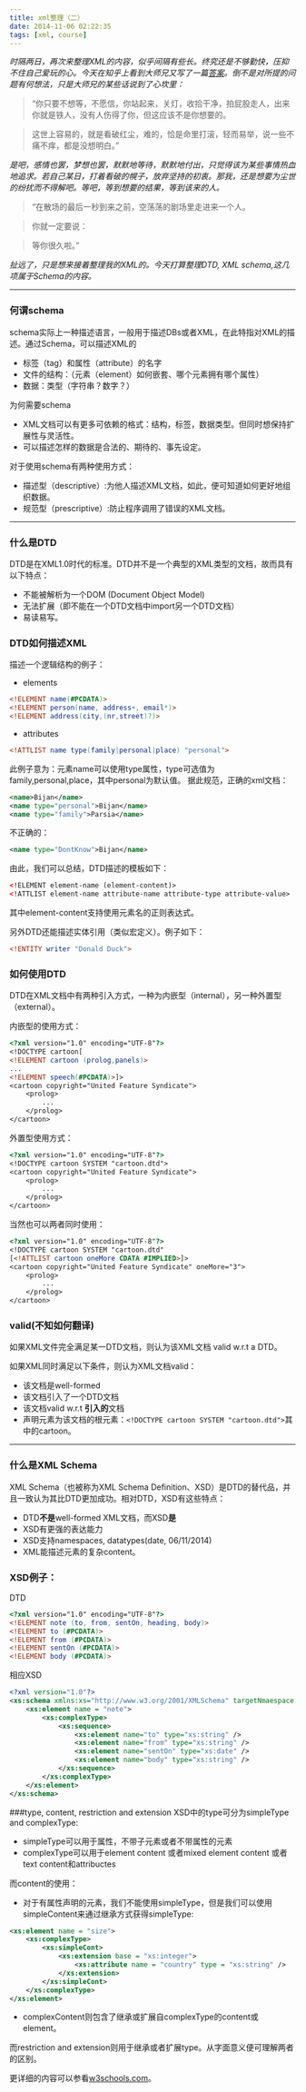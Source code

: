 ```yaml
---
title: xml整理（二）
date: 2014-11-06 02:22:35
tags: [xml, course]
---
```


*时隔两日，再次来整理XML的内容，似乎间隔有些长。终究还是不够勤快，压抑不住自己爱玩的心。今天在知乎上看到大师兄又写了一篇[答案](http://www.zhihu.com/question/26092705/answer/32989919)。倒不是对所提的问题有何想法，只是大师兄的某些话说到了心坎里：*<!--more-->

>“你只要不想等，不愿信，你站起来，关灯，收拾干净，拍屁股走人，出来你就是铁人，没有人伤得了你，但这应该不是你想要的。

>这世上容易的，就是看破红尘，难的，恰是命里打滚，轻而易举，说一些不痛不痒，都是没想明白。”

*是吧，感情也罢，梦想也罢，默默地等待，默默地付出，只觉得该为某些事情热血地追求。若自己某日，打着看破的幌子，放弃坚持的初衷。那我，还是想要为尘世的纷扰而不得解吧。等吧，等到想要的结果，等到该来的人。*
>“在散场的最后一秒到来之前，空荡荡的剧场里走进来一个人。

>你就一定要说：

>等你很久啦。”

*扯远了，只是想来接着整理我的XML的。今天打算整理DTD, XML schema,这几项属于Schema的内容。*

---

### 何谓schema

schema实际上一种描述语言，一般用于描述DBs或者XML，在此特指对XML的描述。通过Schema，可以描述XML的

- 标签（tag）和属性（attribute）的名字
- 文件的结构：（元素（element）如何嵌套、哪个元素拥有哪个属性）
- 数据：类型（字符串？数字？）

为何需要schema

- XML文档可以有更多可依赖的格式：结构，标签，数据类型。但同时想保持扩展性与灵活性。
- 可以描述怎样的数据是合法的、期待的、事先设定。

对于使用schema有两种使用方式：

- 描述型（descriptive）:为他人描述XML文档，如此，便可知道如何更好地组织数据。
- 规范型（prescriptive）:防止程序调用了错误的XML文档。

---

### 什么是DTD

DTD是在XML1.0时代的标准。DTD并不是一个典型的XML类型的文档，故而具有以下特点：

- 不能被解析为一个DOM (Document Object Model)
- 无法扩展（即不能在一个DTD文档中import另一个DTD文档）
- 易读易写。

### DTD如何描述XML

描述一个逻辑结构的例子：

- elements

```DTD
<!ELEMENT name(#PCDATA)>
<!ELEMENT person(name, address+, email*)>
<!ELEMENT address(city,(nr,street)?)>
```

- attributes
  
```DTD
<!ATTLIST name type(family|personal|place) "personal">
```

此例子意为：元素name可以使用type属性，type可选值为family,personal,place，其中personal为默认值。
据此规范，正确的xml文档：

```XML
<name>Bijan</name>
<name type="personal">Bijan</name>
<name type="family">Parsia</name>
```

不正确的：

```XML
<name type="DontKnow">Bijan</name>
```

由此，我们可以总结，DTD描述的模板如下：

```XML
<!ELEMENT element-name (element-content)>
<!ATTLIST element-name attribute-name attribute-type attribute-value>
```

其中element-content支持使用元素名的正则表达式。

另外DTD还能描述实体引用（类似宏定义）。例子如下：

```DTD
<!ENTITY writer "Donald Duck">
```

### 如何使用DTD

DTD在XML文档中有两种引入方式，一种为内嵌型（internal），另一种外置型（external）。

内嵌型的使用方式：

```DTD
<?xml version="1.0" encoding="UTF-8"?>
<!DOCTYPE cartoon[
<!ELEMENT cartoon (prolog,panels)>
...
<!ELEMENT speech(#PCDATA)>]>
<cartoon copyright="United Feature Syndicate">
    <prolog>
        ...
    </prolog>
</cartoon>
```

外置型使用方式：

```DTD
<?xml version="1.0" encoding="UTF-8"?>
<!DOCTYPE cartoon SYSTEM "cartoon.dtd">
<cartoon copyright="United Feature Syndicate">
    <prolog>
        ...
    </prolog>
</cartoon>
```

当然也可以两者同时使用：

```DTD
<?xml version="1.0" encoding="UTF-8"?>
<!DOCTYPE cartoon SYSTEM "cartoon.dtd"
[<!ATTLIST cartoon oneMore CDATA #IMPLIED>]>
<cartoon copyright="United Feature Syndicate" oneMore="3">
	<prolog>
		...
	</prolog>
</cartoon>
```

### valid(不知如何翻译)

如果XML文件完全满足某一DTD文档，则认为该XML文档 valid w.r.t a DTD。

如果XML同时满足以下条件，则认为XML文档valid：

- 该文档是well-formed
- 该文档引入了一个DTD文档
- 该文档valid w.r.t **引入的**文档
- 声明元素为该文档的根元素：`<!DOCTYPE cartoon SYSTEM "cartoon.dtd">`其中的cartoon。

---

### 什么是XML Schema

XML Schema（也被称为XML Schema Definition、XSD）是DTD的替代品，并且一致认为其比DTD更加成功。相对DTD，XSD有这些特点：

- DTD**不是**well-formed XML文档，而XSD**是**
- XSD有更强的表达能力
- XSD支持namespaces, datatypes(date, 06/11/2014)
- XML能描述元素的复杂content。

### XSD例子：

DTD

```DTD
<?xml version="1.0" encoding="UTF-8"?>
<!ELEMENT note (to, from, sentOn, heading, body)>
<!ELEMENT to (#PCDATA)>
<!ELEMENT from (#PCDATA)>
<!ELEMENT sentOn (#PCDATA)>
<!ELEMENT body (#PCDATA)>
```

相应XSD

```XML
<?xml version="1.0"?>
<xs:schema xmlns:xs="http://www.w3.org/2001/XMLSchema" targetNmaespace = "http://www.w3schools.com" xmlns="http://www.w3schools.com" elementFormDefault="qualified">
	<xs:element name = "note">
		<xs:complexType>
			<xs:sequence>
				<xs:element name="to" type="xs:string" />
				<xs:element name="from" type="xs:string" />
				<xs:element name="sentOn" type="xs:date" />
				<xs:element name="body" type="xs:string" />
			</xs:sequence>
		</xs:complexType>
	</xs:element>
</xs:schema>
```
###type, content, restriction and extension
XSD中的type可分为simpleType and complexType:

- simpleType可以用于属性，不带子元素或者不带属性的元素
- complexType可以用于element content 或者mixed element content 或者 text content和attribuctes

而content的使用：

- 对于有属性声明的元素，我们不能使用simpleType，但是我们可以使用simpleContent来通过继承方式获得simpleType:

```xml
<xs:element name = "size">
	<xs:complexType>
		<xs:simpleCont>
			<xs:extension base = "xs:integer">
				<xs:attribute name = "country" type = "xs:string" />
			</xs:extension>
		</xs:simpleCont>
	</xs:complexType>
</xs:element>
```

- complexContent则包含了继承或扩展自complexType的content或element。

而restriction and extension则用于继承或者扩展type。从字面意义便可理解两者的区别。

更详细的内容可以参看[w3schools.com](http://www.w3schools.com/schema/schema_elements_ref.asp)。